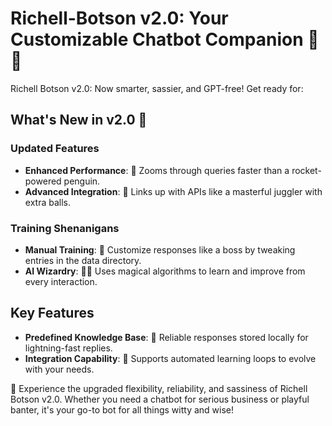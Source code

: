 # Richell-Botson v2.0: Your Customizable Chatbot Companion 🤖✨

Richell Botson v2.0: Now smarter, sassier, and GPT-free! Get ready for:

## What's New in v2.0 🎉

### Updated Features

- **Enhanced Performance**: 🚀 Zooms through queries faster than a rocket-powered penguin.
- **Advanced Integration**: 🔗 Links up with APIs like a masterful juggler with extra balls.

### Training Shenanigans

- **Manual Training**: 🧠 Customize responses like a boss by tweaking entries in the data directory.
- **AI Wizardry**: 🧙‍♂️ Uses magical algorithms to learn and improve from every interaction.

## Key Features

- **Predefined Knowledge Base**: 📘 Reliable responses stored locally for lightning-fast replies.
- **Integration Capability**: 🔄 Supports automated learning loops to evolve with your needs.

🌟 Experience the upgraded flexibility, reliability, and sassiness of Richell Botson v2.0. Whether you need a chatbot for serious business or playful banter, it's your go-to bot for all things witty and wise!
